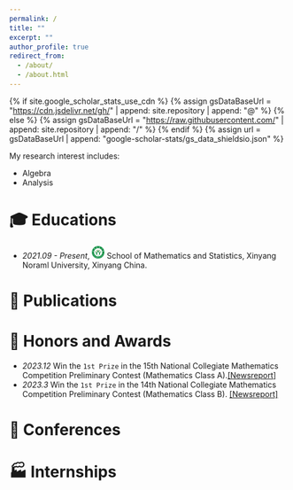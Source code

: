 ```yaml
---
permalink: /
title: ""
excerpt: ""
author_profile: true
redirect_from: 
  - /about/
  - /about.html
---
```


{% if site.google_scholar_stats_use_cdn %}
{% assign gsDataBaseUrl = "https://cdn.jsdelivr.net/gh/" | append: site.repository | append: "@" %}
{% else %}
{% assign gsDataBaseUrl = "https://raw.githubusercontent.com/" | append: site.repository | append: "/" %}
{% endif %}
{% assign url = gsDataBaseUrl | append: "google-scholar-stats/gs_data_shieldsio.json" %}

<span class='anchor' id='about-me'></span>

My research interest includes: 
- Algebra
- Analysis


# 🎓 Educations 
- *2021.09 - Present*, <a href="https://www.xynu.edu.cn/"><img class="svg" src="/images/XYNU_logo.svg" width="23pt"></a> School of Mathematics and Statistics, Xinyang Noraml University, Xinyang China. 
 

# 📝 Publications 


# 🏅 Honors and Awards
- *2023.12* Win the `1st Prize` in the 15th National Collegiate Mathematics Competition Preliminary Contest (Mathematics Class A).[[Newsreport]](https://www.cms.org.cn/Home/comp/comp_details/id/1160.html)
- *2023.3* Win the `1st Prize` in the 14th National Collegiate Mathematics Competition Preliminary Contest (Mathematics Class B). [[Newsreport]](https://www.cms.org.cn/Home/comp/comp_details/id/1160.html)

# 💬 Conferences



# 🏭 Internships

  
